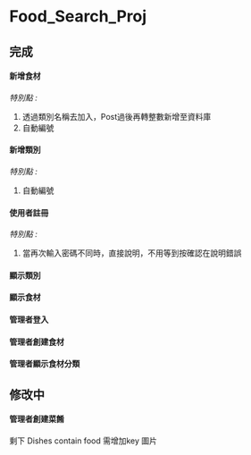 # Food_Search_Proj

## 完成
#### 新增食材

*特別點 :* 
1. 透過類別名稱去加入，Post過後再轉整數新增至資料庫
2. 自動編號
#### 新增類別
*特別點 :*
1. 自動編號

#### 使用者註冊
*特別點 :*
1. 當再次輸入密碼不同時，直接說明，不用等到按確認在說明錯誤

#### 顯示類別
#### 顯示食材
#### 管理者登入
#### 管理者創建食材
#### 管理者顯示食材分類

## 修改中
#### 管理者創建菜餚
剩下 Dishes contain food 需增加key
圖片


